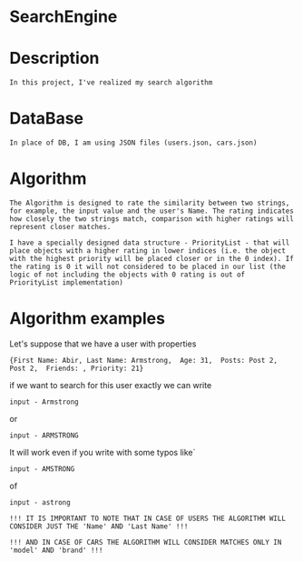 # SearchEngine

# Description
    In this project, I've realized my search algorithm

# DataBase
    In place of DB, I am using JSON files (users.json, cars.json)

# Algorithm
    The Algorithm is designed to rate the similarity between two strings, for example, the input value and the user's Name. The rating indicates how closely the two strings match, comparison with higher ratings will represent closer matches. 
    
    I have a specially designed data structure - PriorityList - that will place objects with a higher rating in lower indices (i.e. the object with the highest priority will be placed closer or in the 0 index). If the rating is 0 it will not considered to be placed in our list (the logic of not including the objects with 0 rating is out of PriorityList implementation)

# Algorithm examples
Let's suppose that we have a user with properties
    
    {First Name: Abir, Last Name: Armstrong,  Age: 31,  Posts: Post 2, Post 2,  Friends: , Priority: 21}

if we want to search for this user exactly we can write

    input - Armstrong 

or

    input - ARMSTRONG

It will work even if you write with some typos like`

    input - AMSTRONG

of

    input - astrong

    !!! IT IS IMPORTANT TO NOTE THAT IN CASE OF USERS THE ALGORITHM WILL CONSIDER JUST THE 'Name' AND 'Last Name' !!!

    !!! AND IN CASE OF CARS THE ALGORITHM WILL CONSIDER MATCHES ONLY IN 'model' AND 'brand' !!!
